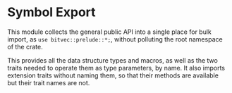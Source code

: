 # Symbol Export

This module collects the general public API into a single place for bulk import,
as `use bitvec::prelude::*;`, without polluting the root namespace of the crate.

This provides all the data structure types and macros, as well as the two traits
needed to operate them as type parameters, by name. It also imports extension
traits without naming them, so that their methods are available but their trait
names are not.

